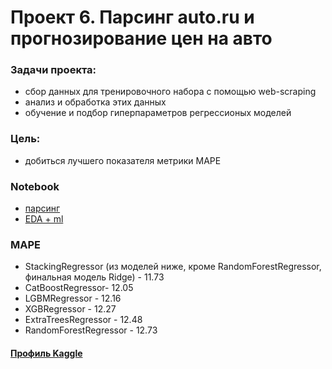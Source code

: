 # Проект 6. Парсинг auto.ru и прогнозирование цен на авто

### Задачи проекта:

 - сбор данных для тренировочного набора с помощью web-scraping
 - анализ и обработка этих данных
 - обучение и подбор гиперпараметров регрессионых моделей

### Цель:
 - добиться лучшего показателя метрики MAPE

### Notebook
 - [парсинг](https://github.com/randomQQQ/SkillFactory/blob/master/module_6/parsing.ipynb)
 - [EDA + ml](https://github.com/randomQQQ/SkillFactory/blob/master/module_6/project.ipynb)


### MAPE
 - StackingRegressor (из моделей ниже, кроме RandomForestRegressor,  финальная модель Ridge) - 11.73
 - CatBoostRegressor- 12.05
 - LGBMRegressor - 12.16
 - XGBRegressor - 12.27
 - ExtraTreesRegressor - 12.48
 - RandomForestRegressor - 12.73

 #### [Профиль Kaggle](https://www.kaggle.com/phxphxphx)